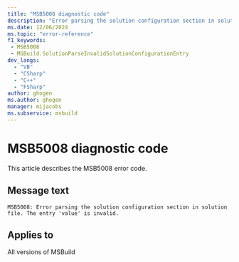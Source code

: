 ```yaml
---
title: "MSB5008 diagnostic code"
description: "Error parsing the solution configuration section in solution file. The entry 'value' is invalid."
ms.date: 12/06/2024
ms.topic: "error-reference"
f1_keywords:
 - MSB5008
 - MSBuild.SolutionParseInvalidSolutionConfigurationEntry
dev_langs:
  - "VB"
  - "CSharp"
  - "C++"
  - "FSharp"
author: ghogen
ms.author: ghogen
manager: mijacobs
ms.subservice: msbuild
---
```


# MSB5008 diagnostic code

<!-- :::ErrorDefinitionDescription::: -->
<!-- :::editable-content name="introDescription"::: -->
This article describes the MSB5008 error code.
<!-- :::editable-content-end::: -->

## Message text

```output
MSB5008: Error parsing the solution configuration section in solution file. The entry 'value' is invalid.
```

<!-- :::editable-content name="postOutputDescription"::: -->
<!--
{StrBegin="MSB5008: "}UE: The solution filename is provided separately to loggers.
-->
<!-- :::editable-content-end::: -->
<!-- :::ErrorDefinitionDescription-end::: -->

## Applies to

All versions of MSBuild

